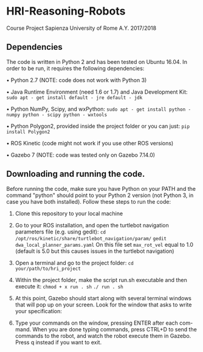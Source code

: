 # HRI-Reasoning-Robots
Course Project Sapienza University of Rome A.Y. 2017/2018

## Dependencies
The code is written in Python 2 and has been tested on Ubuntu 16.04. 
In order to be run, it requires the following dependencies:

• Python 2.7 (NOTE: code does not work with Python 3)

• Java Runtime Environment (need 1.6 or 1.7) and Java Development Kit:
      `sudo apt - get install default - jre default - jdk`

• Python NumPy, Scipy, and wxPython:
    `sudo apt - get install python - numpy python - scipy python - wxtools`

• Python Polygon2, provided inside the project folder or you can just:
    `pip install Polygon2`

• ROS Kinetic (code might not work if you use other ROS versions)

• Gazebo 7 (NOTE: code was tested only on Gazebo 7.14.0)

## Downloading and running the code. 
Before running the code, make sure you have Python on your PATH and 
the command "python" should point to your Python 2 version (not Python 3, 
in case you have both installed). Follow these steps to run the code:
1. Clone this repository to your local machine
2. Go to your ROS installation, and open the turtlebot navigation parameters
file (e.g. using gedit):
    `cd /opt/ros/kinetic/share/turtlebot_navigation/param/`
    `gedit dwa_local_planner_params.yaml`
On this file set `max_rot_vel` equal to 1.0 (default is 5.0 but this causes
issues in the turtlebot navigation)
3. Open a terminal and go to the project folder:
    `cd your/path/to/hri_project`
4. Within the project folder, make the script run.sh executable and then
execute it:
   `chmod + x run . sh`
   `./ run . sh`
5. At this point, Gazebo should start along with several terminal
windows that will pop up on your screen. Look for the window that 
asks to write your specification:

6. Type your commands on the window, pressing ENTER after each com-
mand. When you are done typing commands, press CTRL+D to send the
commands to the robot, and watch the robot execute them in Gazebo.
Press q instead if you want to exit.
